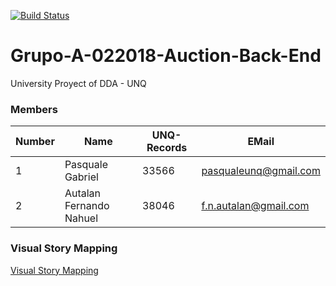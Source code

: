 [![Build Status](https://travis-ci.org/fautalan1/Grupo-A-022018-Auction-Back-End.svg?branch=master)](https://travis-ci.org/fautalan1/Grupo-A-022018-Auction-Back-End)

# Grupo-A-022018-Auction-Back-End

University Proyect of DDA - UNQ

### Members

Number |       Name              | UNQ-Records |    EMail
-------|-------------------------|-------------|------------------------
1      | Pasquale Gabriel        |    33566    | pasqualeunq@gmail.com
2      | Autalan Fernando Nahuel |    38046    | f.n.autalan@gmail.com

### Visual Story Mapping 

[Visual Story Mapping](https://trello.com/b/qexv6tAc/subastas-desarrollo-de-aplicaciones-a-cara-de-perro)

